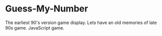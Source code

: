 # Guess-My-Number
The earliest 90's version game display. Lets have an old memories of late 90s game. JavaScript game.

